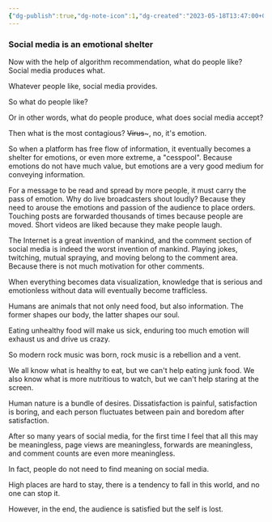 ```yaml
---
{"dg-publish":true,"dg-note-icon":1,"dg-created":"2023-05-18T13:47:00+08:00","dg-updated":"2023-05-18T13:47:00+08:00","tags":["social","media"],"dg-path":"写作/社交媒体.md","permalink":"/写作/社交媒体/","dgPassFrontmatter":true,"noteIcon":1,"created":"2023-05-18T13:47:00+08:00","updated":"2023-05-18T13:47:00+08:00"}
---
```



### Social media is an emotional shelter

Now with the help of algorithm recommendation, what do people like? Social media produces what.

Whatever people like, social media provides.

So what do people like?

Or in other words, what do people produce, what does social media accept?

Then what is the most contagious? ~~Virus~~~, no, it's emotion. 

So when a platform has free flow of information, it eventually becomes a shelter for emotions, or even more extreme, a "cesspool". Because emotions do not have much value, but emotions are a very good medium for conveying information. 

For a message to be read and spread by more people, it must carry the pass of emotion. Why do live broadcasters shout loudly? Because they need to arouse the emotions and passion of the audience to place orders. Touching posts are forwarded thousands of times because people are moved. Short videos are liked because they make people laugh.

The Internet is a great invention of mankind, and the comment section of social media is indeed the worst invention of mankind. Playing jokes, twitching, mutual spraying, and moving belong to the comment area. Because there is not much motivation for other comments.

When everything becomes data visualization, knowledge that is serious and emotionless without data will eventually become trafficless.

Humans are animals that not only need food, but also information. The former shapes our body, the latter shapes our soul. 

Eating unhealthy food will make us sick, enduring too much emotion will exhaust us and drive us crazy.

So modern rock music was born, rock music is a rebellion and a vent.

We all know what is healthy to eat, but we can't help eating junk food. We also know what is more nutritious to watch, but we can't help staring at the screen.

Human nature is a bundle of desires. Dissatisfaction is painful, satisfaction is boring, and each person fluctuates between pain and boredom after satisfaction.

After so many years of social media, for the first time I feel that all this may be meaningless, page views are meaningless, forwards are meaningless, and comment counts are even more meaningless. 

In fact, people do not need to find meaning on social media.

High places are hard to stay, there is a tendency to fall in this world, and no one can stop it. 

However, in the end, the audience is satisfied but the self is lost.